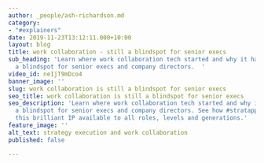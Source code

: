 ```yaml
---
author: _people/ash-richardson.md
category:
- "#explainers"
date: 2019-11-23T13:12:11.000+10:00
layout: blog
title: work collaboration - still a blindspot for senior execs
sub_heading: 'Learn where work collaboration tech started and why it has remained
  a blindspot for senior execs and company directors.  '
video_id: neIjT9mDco4
banner_image: ''
slug: work collaboration is still a blindspot for senior execs
seo_title: work collaboration is still a blindspot for senior execs
seo_description: 'Learn where work collaboration tech started and why it has remained
  a blindspot for senior execs and company directors. See how #stratapp is making
  this brilliant IP available to all roles, levels and generations.'
feature_image: ''
alt_text: strategy execution and work collaboration
published: false

---
```

